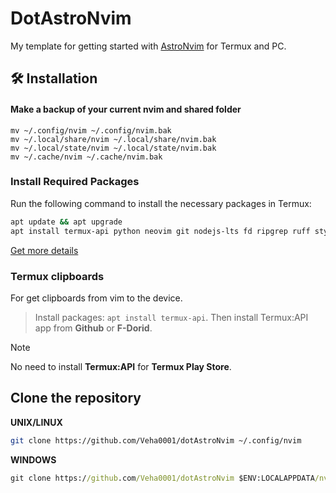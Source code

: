 # DotAstroNvim

<!--**NOTE:** This is for AstroNvim v4+-->

My template for getting started with [AstroNvim](https://github.com/AstroNvim/AstroNvim) for Termux and PC. 

## 🛠️ Installation

#### Make a backup of your current nvim and shared folder

```shell
mv ~/.config/nvim ~/.config/nvim.bak
mv ~/.local/share/nvim ~/.local/share/nvim.bak
mv ~/.local/state/nvim ~/.local/state/nvim.bak
mv ~/.cache/nvim ~/.cache/nvim.bak
```

### Install Required Packages 

Run the following command to install the necessary packages in Termux:

```bash
apt update && apt upgrade
apt install termux-api python neovim git nodejs-lts fd ripgrep ruff stylua luarocks lua-language-server yarn fzf clang termux-tools lazygit
```

[Get more details](https://docs.astronvim.com/)
 
### Termux clipboards

For get clipboards from vim to the device.

> Install packages: `apt install termux-api`.
> Then install Termux:API app from **Github** or **F-Dorid**.

> [!NOTE]
> No need to install **Termux:API** for **Termux Play Store**.

## Clone the repository
**UNIX/LINUX**
```bash
git clone https://github.com/Veha0001/dotAstroNvim ~/.config/nvim
```
**WINDOWS**
```cmd
git clone https://github.com/Veha0001/dotAstroNvim $ENV:LOCALAPPDATA/nvim
```
